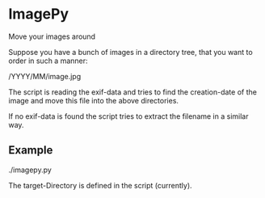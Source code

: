 # ImagePy
Move your images around

Suppose you have a bunch of images in a directory tree, that you want to order in such a manner:

<target-dir>/YYYY/MM/image.jpg

The script is reading the exif-data and tries to find the creation-date of the image and move this file into the above directories.

If no exif-data is found the script tries to extract the filename in a similar way.

## Example ##
./imagepy.py <image>
  
The target-Directory is defined in the script (currently).
